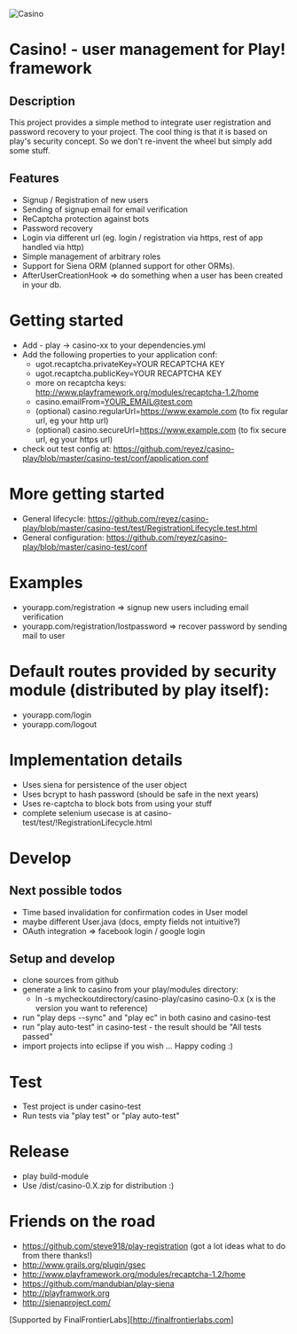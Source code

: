 ![Casino](https://github.com/reyez/casino-play/blob/master/casino-logo.png?raw=true)

# Casino! - user management for Play! framework

## Description

This project provides a simple method to integrate user registration and password recovery to your project.
The cool thing is that it is based on play's security concept. So we don't re-invent the wheel 
but simply add some stuff.


## Features
* Signup / Registration of new users
* Sending of signup email for email verification
* ReCaptcha protection against bots
* Password recovery
* Login via different url (eg. login / registration via https, rest of app handled via http)
* Simple management of arbitrary roles
* Support for Siena ORM (planned support for other ORMs).
* AfterUserCreationHook => do something when a user has been created in your db.

# Getting started
* Add - play -> casino-xx to your dependencies.yml
* Add the following properties to your application conf:
    * ugot.recaptcha.privateKey=YOUR RECAPTCHA KEY
    * ugot.recaptcha.publicKey=YOUR RECAPTCHA KEY
    * more on recaptcha keys: http://www.playframework.org/modules/recaptcha-1.2/home
    * casino.emailFrom=YOUR_EMAIL@test.com 
    * (optional) casino.regularUrl=https://www.example.com (to fix regular url, eg your http url) 
    * (optional) casino.secureUrl=https://www.example.com (to fix secure url, eg your https url)
* check out test config at: https://github.com/reyez/casino-play/blob/master/casino-test/conf/application.conf

# More getting started
* General lifecycle: https://github.com/reyez/casino-play/blob/master/casino-test/test/RegistrationLifecycle.test.html
* General configuration: https://github.com/reyez/casino-play/blob/master/casino-test/conf

# Examples
* yourapp.com/registration => signup new users including email verification
* yourapp.com/registration/lostpassword => recover password by sending mail to user

# Default routes provided by security module (distributed by play itself):
* yourapp.com/login
* yourapp.com/logout

# Implementation details
* Uses siena for persistence of the user object 
* Uses bcrypt to hash password (should be safe in the next years)
* Uses re-captcha to block bots from using your stuff
* complete selenium usecase is at casino-test/test/!RegistrationLifecycle.html

# Develop 
## Next possible todos
* Time based invalidation for confirmation codes in User model
* maybe different User.java (docs, empty fields not intuitive?)
* OAuth integration => facebook login / google login 


## Setup and develop
* clone sources from github
* generate a link to casino from your play/modules directory:
    * ln -s mycheckoutdirectory/casino-play/casino casino-0.x (x is the version you want to reference)
* run "play deps --sync" and "play ec" in both casino and casino-test
* run "play auto-test" in casino-test - the result should be "All tests passed"
* import projects into eclipse if you wish
... Happy coding :)

# Test
* Test project is under casino-test
* Run tests via "play test" or "play auto-test"

# Release
* play build-module
* Use /dist/casino-0.X.zip for distribution :)

# Friends on the road
* https://github.com/steve918/play-registration (got a lot ideas what to do from there thanks!)
* http://www.grails.org/plugin/gsec
* http://www.playframework.org/modules/recaptcha-1.2/home
* https://github.com/mandubian/play-siena
* http://playframwork.org
* http://sienaproject.com/

[Supported by FinalFrontierLabs][http://finalfrontierlabs.com]
